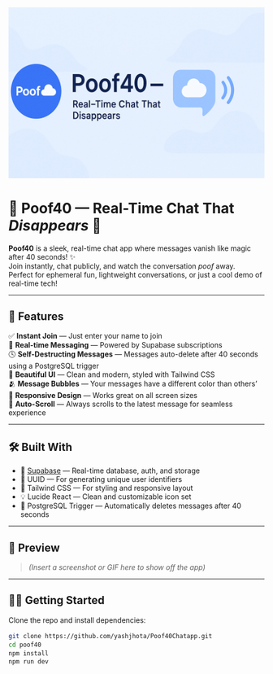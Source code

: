 ![Poof40 Banner](https://github.com/yashjhota/Poof40Chatapp/blob/main/Images/Banner.png)

# 💬 Poof40 — Real-Time Chat That *Disappears* 💨

**Poof40** is a sleek, real-time chat app where messages vanish like magic after 40 seconds! ✨  
Join instantly, chat publicly, and watch the conversation *poof* away.  
Perfect for ephemeral fun, lightweight conversations, or just a cool demo of real-time tech!

---

## 🚀 Features

✅ **Instant Join** — Just enter your name to join  
💬 **Real-time Messaging** — Powered by Supabase subscriptions  
🕓 **Self-Destructing Messages** — Messages auto-delete after 40 seconds using a PostgreSQL trigger  
🎨 **Beautiful UI** — Clean and modern, styled with Tailwind CSS  
🫂 **Message Bubbles** — Your messages have a different color than others’  
📱 **Responsive Design** — Works great on all screen sizes  
🔁 **Auto-Scroll** — Always scrolls to the latest message for seamless experience

---

## 🛠️ Built With

- 🧠 [Supabase](https://supabase.io/) — Real-time database, auth, and storage  
- 🧾 UUID — For generating unique user identifiers  
- 🎨 Tailwind CSS — For styling and responsive layout  
- 💡 Lucide React — Clean and customizable icon set  
- 🐘 PostgreSQL Trigger — Automatically deletes messages after 40 seconds  

---

## 📸 Preview

> *(Insert a screenshot or GIF here to show off the app)*

---

## 🧑‍💻 Getting Started

Clone the repo and install dependencies:

```bash
git clone https://github.com/yashjhota/Poof40Chatapp.git
cd poof40
npm install
npm run dev
```
